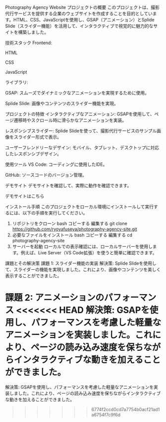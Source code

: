 Photography Agency Website
プロジェクトの概要
このプロジェクトは、撮影代行サービスを提供する企業のウェブサイトを作成することを目的としています。HTML、CSS、JavaScriptを使用し、GSAP（アニメーション）とSplide Slide（スライダー機能）を活用して、インタラクティブで視覚的に魅力的なサイトを構築しました。

技術スタック
Frontend:

HTML

CSS

JavaScript

ライブラリ:

GSAP: スムーズでダイナミックなアニメーションを実現するために使用。

Splide Slide: 画像やコンテンツのスライダー機能を実現。

プロジェクトの特徴
インタラクティブなアニメーション: GSAPを使用して、ページ遷移時やスクロール時に滑らかなアニメーションを実装。

レスポンシブスライダー: Splide Slideを使って、撮影代行サービスのサンプル画像をスライダー形式で表示。

ユーザーフレンドリーなデザイン: モバイル、タブレット、デスクトップに対応したレスポンシブデザイン。

使用ツール
VS Code: コーディングに使用したIDE。

GitHub: ソースコードのバージョン管理。


デモサイト
デモサイトを確認して、実際に動作を確認できます。

デモサイトはこちら

インストール手順
このプロジェクトをローカル環境にインストールして実行するには、以下の手順を実行してください。

1. リポジトリをクローン
bash
コピーする
編集する
git clone https://github.com/ryoyafuseya/photography-agency-site.git
2. 必要なファイルをインストール
bash
コピーする
編集する
cd photography-agency-site
3. サーバーを起動
ローカルでの表示確認には、ローカルサーバーを使用します。例えば、Live Server（VS Code拡張）を使うと簡単に確認できます。

課題とその解決策
課題 1: スライダー機能の実装
解決策: Splide Slideを使用して、スライダーの機能を実現しました。これにより、画像やコンテンツを美しく表示することができました。

課題 2: アニメーションのパフォーマンス
<<<<<<< HEAD
解決策: GSAPを使用し、パフォーマンスを考慮した軽量なアニメーションを実装しました。これにより、ページの読み込み速度を保ちながらインタラクティブな動きを加えることができました。
=======
解決策: GSAPを使用し、パフォーマンスを考慮した軽量なアニメーションを実装しました。これにより、ページの読み込み速度を保ちながらインタラクティブな動きを加えることができました。
>>>>>>> 6774f2ccd0cd7a7754b0acf21ad1a6754f7c9f6d
